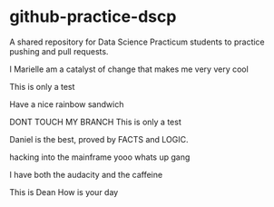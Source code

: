 # github-practice-dscp
A shared repository for Data Science Practicum students to practice pushing and pull requests.

I Marielle am a catalyst of change that makes me very very cool

This is only a test


Have a nice rainbow sandwich

DONT TOUCH MY BRANCH
This is only a test


Daniel is the best, proved by FACTS and LOGIC. 


hacking into the mainframe
yooo whats up gang

I have both the audacity and the caffeine 


This is Dean How is your day